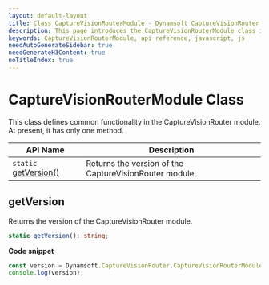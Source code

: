 ```yaml
---
layout: default-layout
title: Class CaptureVisionRouterModule - Dynamsoft CaptureVisionRouter Module JS Edition API Reference
description: This page introduces the CaptureVisionRouterModule class in Dynamsoft CaptureVisionRouter Module JS Edition.
keywords: CaptureVisionRouterModule, api reference, javascript, js
needAutoGenerateSidebar: true
needGenerateH3Content: true
noTitleIndex: true
---
```

<!-- v2.0.20 -- Updated on 11/28/2023-->

# CaptureVisionRouterModule Class

This class defines common functionality in the CaptureVisionRouter module. At present, it has only one method.

| API Name                             | Description                                            |
| ------------------------------------ | ------------------------------------------------------ |
| `static` [getVersion()](#getversion) | Returns the version of the CaptureVisionRouter module. |

## getVersion

Returns the version of the CaptureVisionRouter module.

```typescript
static getVersion(): string;
```

**Code snippet**

```javascript
const version = Dynamsoft.CaptureVisionRouter.CaptureVisionRouterModule.getVersion();
console.log(version);
```